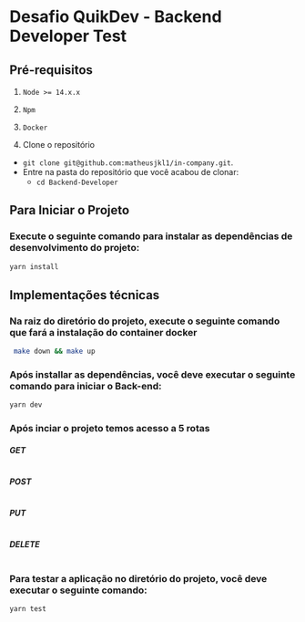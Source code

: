 # Desafio QuikDev - Backend Developer Test

## Pré-requisitos
  1. `Node >= 14.x.x`
  2. `Npm`
  3. `Docker`

1. Clone o repositório
  * `git clone git@github.com:matheusjkl1/in-company.git`.
  * Entre na pasta do repositório que você acabou de clonar:
    * `cd Backend-Developer`
 
## Para Iniciar o Projeto

### Execute o seguinte comando para instalar as dependências de desenvolvimento do projeto: 
```sh
yarn install
```

## Implementações técnicas

### Na raiz do diretório do projeto, execute o seguinte comando que fará a instalação do container docker
```sh
 make down && make up
```

### Após installar as dependências, você deve executar o seguinte comando para iniciar o Back-end:

```sh
yarn dev
```

### Após inciar o projeto temos acesso a 5 rotas

#### *GET*
```sh
```
#### *POST*
```sh
```
#### *PUT*
```sh
```
#### *DELETE*
```sh
```


### Para testar a aplicação no diretório do projeto, você deve executar o seguinte comando:

```sh
yarn test
```
